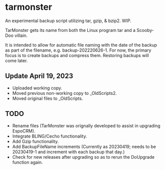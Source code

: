 # tarmonster
An experimental backup script utilizing tar, gzip, &amp; bzip2.  WIP.

TarMonster gets its name from both the Linux program tar and a Scooby-Doo villain.

It is intended to allow for automatic file naming with the date of the backup as part of the filename, e.g. backup-202220626-1.
For now, the primary focus is to create backups and compress them.  Restoring backups will come later.

## Update April 19, 2023
- Uploaded working copy.
- Moved previous non-working copy to _OldScripts2.
- Moved original files to _OldScripts.

## TODO
- Rename files (TarMonster was orignally developed to assist in upgrading EspoCRM).
- Integrate BLING/Cecho functionality.
- Add Gzip functionality.
- Add BackupFileName increments (Currently as 20230419; needs to be 20230419-1 and increment with each backup that day.)
- Check for new releases after upgrading so as to rerun the DoUpgrade function again.
